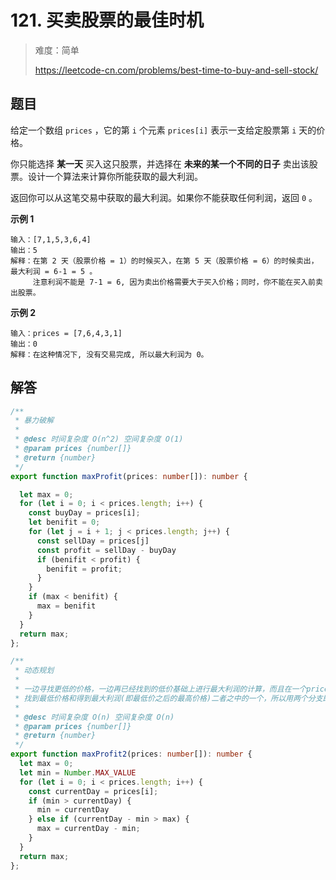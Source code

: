 # 121. 买卖股票的最佳时机

> 难度：简单
>
> https://leetcode-cn.com/problems/best-time-to-buy-and-sell-stock/

## 题目

给定一个数组 `prices` ，它的第 `i` 个元素 `prices[i]` 表示一支给定股票第 `i` 天的价格。

你只能选择 **某一天** 买入这只股票，并选择在 **未来的某一个不同的日子** 卖出该股票。设计一个算法来计算你所能获取的最大利润。

返回你可以从这笔交易中获取的最大利润。如果你不能获取任何利润，返回 `0` 。

**示例 1**

```
输入：[7,1,5,3,6,4]
输出：5
解释：在第 2 天（股票价格 = 1）的时候买入，在第 5 天（股票价格 = 6）的时候卖出，最大利润 = 6-1 = 5 。
     注意利润不能是 7-1 = 6, 因为卖出价格需要大于买入价格；同时，你不能在买入前卖出股票。
```

**示例 2**

```
输入：prices = [7,6,4,3,1]
输出：0
解释：在这种情况下, 没有交易完成, 所以最大利润为 0。
```

## 解答
```typescript
/**
 * 暴力破解
 * 
 * @desc 时间复杂度 O(n^2) 空间复杂度 O(1)
 * @param prices {number[]}
 * @return {number}
 */
export function maxProfit(prices: number[]): number {

  let max = 0;
  for (let i = 0; i < prices.length; i++) {
    const buyDay = prices[i];
    let benifit = 0;
    for (let j = i + 1; j < prices.length; j++) {
      const sellDay = prices[j]
      const profit = sellDay - buyDay
      if (benifit < profit) {
        benifit = profit;
      }
    }
    if (max < benifit) {
      max = benifit
    }
  }
  return max;
};

/**
 * 动态规划
 * 
 * 一边寻找更低的价格，一边再已经找到的低价基础上进行最大利润的计算，而且在一个prices[i]上只可能进行
 * 找到最低价格和得到最大利润(即最低价之后的最高价格)二者之中的一个，所以用两个分支即可完成
 * 
 * @desc 时间复杂度 O(n) 空间复杂度 O(n)
 * @param prices {number[]}
 * @return {number}
 */
export function maxProfit2(prices: number[]): number {
  let max = 0;
  let min = Number.MAX_VALUE
  for (let i = 0; i < prices.length; i++) {
    const currentDay = prices[i];
    if (min > currentDay) {
      min = currentDay
    } else if (currentDay - min > max) {
      max = currentDay - min;
    }
  }
  return max;
};
```
